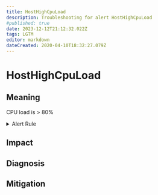 ```yaml
---
title: HostHighCpuLoad
description: Troubleshooting for alert HostHighCpuLoad
#published: true
date: 2023-12-12T21:12:32.022Z
tags: LGTM
editor: markdown
dateCreated: 2020-04-10T18:32:27.079Z
---
```


# HostHighCpuLoad

## Meaning
[//]: # "Short paragraph that explains what the alert means"
CPU load is > 80%

<details>
  <summary>Alert Rule</summary>

  ```yaml
alert: HostHighCpuLoad
expr: (sum by (instance) (avg by (mode, instance) (rate(node_cpu_seconds_total{mode!="idle"}[2m]))) > 0.8) * on(instance) group_left (nodename) node_uname_info{nodename=~".+"}
for: 10m
labels:
    severity: warning
annotations:
    summary: Host high CPU load (instance {{ $labels.instance }})
    description: |-
        CPU load is > 80%
          VALUE = {{ $value }}
          LABELS = {{ $labels }}
    runbook: https://github.com/srerun/prometheus-alerts/content/runbooks/HostHighCpuLoad

  ```
</details>


## Impact
[//]: # "What could / will happen if the alert is not addressed"



## Diagnosis
[//]: # "Steps to take to identify the cause of the problem"



## Mitigation
[//]: # "The steps necessary to resolve the alert"
